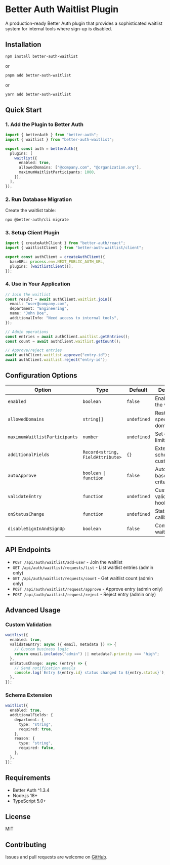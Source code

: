 # Better Auth Waitlist Plugin

A production-ready Better Auth plugin that provides a sophisticated waitlist system for internal tools where sign-up is disabled.

## Installation

```bash
npm install better-auth-waitlist
```

or

```bash
pnpm add better-auth-waitlist
```

or

```bash
yarn add better-auth-waitlist
```

## Quick Start

### 1. Add the Plugin to Better Auth

```typescript
import { betterAuth } from "better-auth";
import { waitlist } from "better-auth-waitlist";

export const auth = betterAuth({
  plugins: [
    waitlist({
      enabled: true,
      allowedDomains: ["@company.com", "@organization.org"],
      maximumWaitlistParticipants: 1000,
    }),
  ],
});
```

### 2. Run Database Migration

Create the waitlist table:

```bash
npx @better-auth/cli migrate
```

### 3. Setup Client Plugin

```typescript
import { createAuthClient } from "better-auth/react";
import { waitlistClient } from "better-auth-waitlist/client";

export const authClient = createAuthClient({
  baseURL: process.env.NEXT_PUBLIC_AUTH_URL,
  plugins: [waitlistClient()],
});
```

### 4. Use in Your Application

```typescript
// Join the waitlist
const result = await authClient.waitlist.join({
  email: "user@company.com",
  department: "Engineering",
  name: "John Doe",
  additionalInfo: "Need access to internal tools",
});

// Admin operations
const entries = await authClient.waitlist.getEntries();
const count = await authClient.waitlist.getCount();

// Approve/reject entries
await authClient.waitlist.approve("entry-id");
await authClient.waitlist.reject("entry-id");
```

## Configuration Options

| Option | Type | Default | Description |
|--------|------|---------|-------------|
| `enabled` | `boolean` | `false` | Enable/disable the waitlist |
| `allowedDomains` | `string[]` | `undefined` | Restrict to specific email domains |
| `maximumWaitlistParticipants` | `number` | `undefined` | Set capacity limits |
| `additionalFields` | `Record<string, FieldAttribute>` | `{}` | Extend schema with custom fields |
| `autoApprove` | `boolean \| function` | `false` | Auto-approve based on criteria |
| `validateEntry` | `function` | `undefined` | Custom validation hooks |
| `onStatusChange` | `function` | `undefined` | Status change callbacks |
| `disableSignInAndSignUp` | `boolean` | `false` | Complete waitlist mode |

## API Endpoints

- `POST /api/auth/waitlist/add-user` - Join the waitlist
- `GET /api/auth/waitlist/requests/list` - List waitlist entries (admin only)
- `GET /api/auth/waitlist/requests/count` - Get waitlist count (admin only)
- `POST /api/auth/waitlist/request/approve` - Approve entry (admin only)
- `POST /api/auth/waitlist/request/reject` - Reject entry (admin only)

## Advanced Usage

### Custom Validation

```typescript
waitlist({
  enabled: true,
  validateEntry: async ({ email, metadata }) => {
    // Custom business logic
    return email.includes("admin") || metadata?.priority === "high";
  },
  onStatusChange: async (entry) => {
    // Send notification emails
    console.log(`Entry ${entry.id} status changed to ${entry.status}`);
  },
});
```

### Schema Extension

```typescript
waitlist({
  enabled: true,
  additionalFields: {
    department: {
      type: "string",
      required: true,
    },
    reason: {
      type: "string",
      required: false,
    },
  },
});
```

## Requirements

- Better Auth ^1.3.4
- Node.js 18+
- TypeScript 5.0+

## License

MIT

## Contributing

Issues and pull requests are welcome on [GitHub](https://github.com/your-org/better-auth-waitlist).
